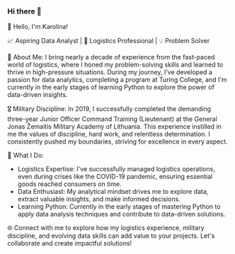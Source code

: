 ### Hi there 👋

👋 Hello, I'm Karolina!

📈 Aspiring Data Analyst | 🚀 Logistics Professional | 💡 Problem Solver

🌟 About Me:
I bring nearly a decade of experience from the fast-paced world of logistics, where I honed my problem-solving skills and learned to thrive in high-pressure situations. During my journey, I've developed a passion for data analytics, completing a program at Turing College, and I'm currently in the early stages of learning Python to explore the power of data-driven insights.

🎖️ Military Discipline:
In 2019, I successfully completed the demanding three-year Junior Officer Command Training (Lieutenant) at the General Jonas Žemaitis Military Academy of Lithuania. This experience instilled in me the values of discipline, hard work, and relentless determination. I consistently pushed my boundaries, striving for excellence in every aspect.

💼 What I Do:
- Logistics Expertise: I've successfully managed logistics operations, even during crises like the COVID-19 pandemic, ensuring essential goods reached consumers on time.
- Data Enthusiast: My analytical mindset drives me to explore data, extract valuable insights, and make informed decisions.
- Learning Python: Currently in the early stages of mastering Python to apply data analysis techniques and contribute to data-driven solutions.

🌐 Connect with me to explore how my logistics experience, military discipline, and evolving data skills can add value to your projects. Let's collaborate and create impactful solutions!


